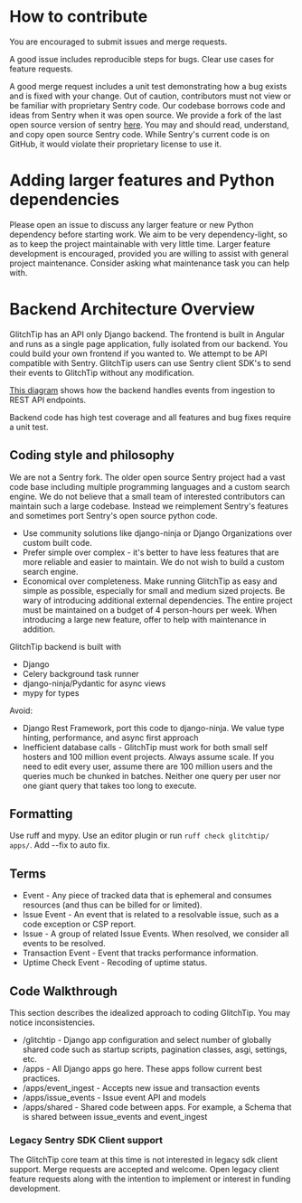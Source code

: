 # How to contribute

You are encouraged to submit issues and merge requests.

A good issue includes reproducible steps for bugs. Clear use cases for feature requests.

A good merge request includes a unit test demonstrating how a bug exists and is fixed with your change. Out of caution, contributors must not view or be familiar with proprietary Sentry code. Our codebase borrows code and ideas from Sentry when it was open source. We provide a fork of the last open source version of sentry [here](https://gitlab.com/glitchtip/sentry-open-source). You may and should read, understand, and copy open source Sentry code. While Sentry's current code is on GitHub, it would violate their proprietary license to use it.

# Adding larger features and Python dependencies

Please open an issue to discuss any larger feature or new Python dependency before starting work. We aim to be very dependency-light, so as to keep the project maintainable with very little time. Larger feature development is encouraged, provided you are willing to assist with general project maintenance. Consider asking what maintenance task you can help with.

# Backend Architecture Overview

GlitchTip has an API only Django backend. The frontend is built in Angular and runs as a single page application, fully isolated from our backend. You could build your own frontend if you wanted to. We attempt to be API compatible with Sentry. GlitchTip users can use Sentry client SDK's to send their events to GlitchTip without any modification.

[This diagram](https://docs.google.com/drawings/d/1e2eKmEY21W1KaJsoC797j5ZedpDSsghGuYWV6CEuILY) shows how the backend handles events from ingestion to REST API endpoints.

Backend code has high test coverage and all features and bug fixes require a unit test.

## Coding style and philosophy

We are not a Sentry fork. The older open source Sentry project had a vast code base including multiple programming languages and a custom search engine. We do not believe that a small team of interested contributors can maintain such a large codebase. Instead we reimplement Sentry's features and sometimes port Sentry's open source python code.

- Use community solutions like django-ninja or Django Organizations over custom built code.
- Prefer simple over complex - it's better to have less features that are more reliable and easier to maintain. We do not wish to build a custom search engine.
- Economical over completeness. Make running GlitchTip as easy and simple as possible, especially for small and medium sized projects. Be wary of introducing additional external dependencies. The entire project must be maintained on a budget of 4 person-hours per week. When introducing a large new feature, offer to help with maintenance in addition.

GlitchTip backend is built with

- Django
- Celery background task runner
- django-ninja/Pydantic for async views
- mypy for types

Avoid:

- Django Rest Framework, port this code to django-ninja. We value type hinting, performance, and async first approach
- Inefficient database calls - GlitchTip must work for both small self hosters and 100 million event projects. Always assume scale. If you need to edit every user, assume there are 100 million users and the queries much be chunked in batches. Neither one query per user nor one giant query that takes too long to execute.

## Formatting

Use ruff and mypy. Use an editor plugin or run `ruff check glitchtip/ apps/`. Add --fix to auto fix.

## Terms

- Event - Any piece of tracked data that is ephemeral and consumes resources (and thus can be billed for or limited).
- Issue Event - An event that is related to a resolvable issue, such as a code exception or CSP report.
- Issue - A group of related Issue Events. When resolved, we consider all events to be resolved.
- Transaction Event - Event that tracks performance information.
- Uptime Check Event - Recoding of uptime status.

## Code Walkthrough

This section describes the idealized approach to coding GlitchTip. You may notice inconsistencies.

- /glitchtip - Django app configuration and select number of globally shared code such as startup scripts, pagination classes, asgi, settings, etc.
- /apps - All Django apps go here. These apps follow current best practices.
- /apps/event_ingest - Accepts new issue and transaction events
- /apps/issue_events - Issue event API and models
- /apps/shared - Shared code between apps. For example, a Schema that is shared between issue_events and event_ingest

### Legacy Sentry SDK Client support

The GlitchTip core team at this time is not interested in legacy sdk client support. Merge requests are accepted and welcome. Open legacy client feature requests along with the intention to implement or interest in funding development.
